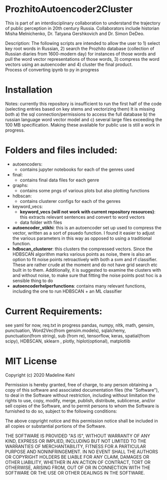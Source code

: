 # ProzhitoAutoencoder2Cluster

This is part of an interdisciplinary collaboration to understand the trajectory of public perception in 20th century Russia. Collaborators include historian Misha Melnichenko, Dr. Tatyana Gershkovich and Dr. Simon DeDeo.

Description:  The following scripts are intended to allow the user to 1) select key root words in Russian, 2) search the Prozhito database (collection of Russian diaries from 1600-modern day) for instances of those words and pull the word vector representations of those words, 3) compress the word vectors using an autoencoder and 4) cluster the final product.   
Process of converting ipynb to py in progress
# Installation
        
Notes: currently this repository is insufficient to run the first half of the code (selecting entries based on key stems and vectorizing them) It is missing both a) the sql connection/permissions to access the full database b) the russian language word vector model and c) several large files exceeding the 100 MB specification. Making these available for public use is still a work in progress.

# Folders and files included:
* autoencoders:
    * contains jupyter notebooks for each of the genres used 
* final:
    * contains final data files for each genre
* graphs:
    * contains some pngs of various plots but also plotting functions
* hdbscan:
    * contains clusterer configs for each of the genres
* keyword_vecs:
	* **keyword_vecs (will not work with current repository resources)**: this extracts relevant sentences and convert to word vectors
 	* data folder with files
* **autoencoder_stikhi**:  this is an autoencoder set up used to compress the vector, written as a sort of psuedo function.  I found it easier to adjust the various parameters in this way as opposed to using a traditional function.
* **hdbscan_clusterer**:  this clusters the compressed vectors.  Since the HDBSCAN algorithm marks various points as noise, there is also an option to fit noise points retroactively with both a svm and rf classifier.  These are rather crude at the moment and do not have grid search etc built in to them.  Additionally, it is suggested to examine the clusters with and without noise, to make sure that fitting the noise points post hoc is a sensible thing to do
* **autoencoderhelperfunctions**:  contains many relevant functions, including the one to run HDBSCAN + an ML classifier

# Current Requirements:
see yaml for now, req.txt in progress
pandas, numpy, nltk, math, gensim, punctuation, Word2Vec(from gensim.models), sqlalchemy, punctuation(from string), sub (from re), tensorflow, keras, spatial(from scipy), HDBSCAN, sklearn , plotly, hiplot(optional), matplotlib



# MIT License

Copyright (c) 2020 Madeline Kehl

Permission is hereby granted, free of charge, to any person obtaining a copy
of this software and associated documentation files (the "Software"), to deal
in the Software without restriction, including without limitation the rights
to use, copy, modify, merge, publish, distribute, sublicense, and/or sell
copies of the Software, and to permit persons to whom the Software is
furnished to do so, subject to the following conditions:

The above copyright notice and this permission notice shall be included in all
copies or substantial portions of the Software.

THE SOFTWARE IS PROVIDED "AS IS", WITHOUT WARRANTY OF ANY KIND, EXPRESS OR
IMPLIED, INCLUDING BUT NOT LIMITED TO THE WARRANTIES OF MERCHANTABILITY,
FITNESS FOR A PARTICULAR PURPOSE AND NONINFRINGEMENT. IN NO EVENT SHALL THE
AUTHORS OR COPYRIGHT HOLDERS BE LIABLE FOR ANY CLAIM, DAMAGES OR OTHER
LIABILITY, WHETHER IN AN ACTION OF CONTRACT, TORT OR OTHERWISE, ARISING FROM,
OUT OF OR IN CONNECTION WITH THE SOFTWARE OR THE USE OR OTHER DEALINGS IN THE
SOFTWARE.
